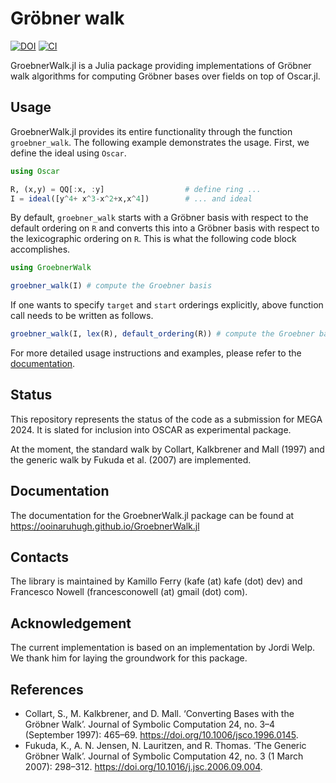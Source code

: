 # Gröbner walk

[![DOI](https://zenodo.org/badge/DOI/10.5281/zenodo.11065978.svg)](https://doi.org/10.5281/zenodo.11065978)
[![CI](https://github.com/ooinaruhugh/GroebnerWalk.jl/actions/workflows/CI.yml/badge.svg)](https://github.com/ooinaruhugh/GroebnerWalk.jl/actions/workflows/CI.yml)

GroebnerWalk.jl is a Julia package providing implementations of Gröbner walk algorithms
for computing Gröbner bases over fields on top of Oscar.jl.

## Usage

GroebnerWalk.jl provides its entire functionality through the function `groebner_walk`.
The following example demonstrates the usage. First, we define the ideal using `Oscar`.
```julia
using Oscar

R, (x,y) = QQ[:x, :y]                  # define ring ...
I = ideal([y^4+ x^3-x^2+x,x^4])        # ... and ideal
```

By default, `groebner_walk` starts with a Gröbner basis with respect to the default ordering on `R`
and converts this into a Gröbner basis with respect to the lexicographic ordering on `R`.
This is what the following code block accomplishes.
```julia
using GroebnerWalk

groebner_walk(I) # compute the Groebner basis
```
If one wants to specify `target` and `start` orderings explicitly, above function call needs to be written as follows.
```julia
groebner_walk(I, lex(R), default_ordering(R)) # compute the Groebner basis
```

For more detailed usage instructions and examples, please refer to the [documentation](https://ooinaruhugh.github.io/GroebnerWalk.jl/).

## Status
This repository represents the status of the code as a submission for MEGA 2024. It is slated for inclusion into OSCAR as experimental package.

At the moment, the standard walk by Collart, Kalkbrener and Mall (1997) and the generic walk by Fukuda et al. (2007) are implemented.

## Documentation 

The documentation for the GroebnerWalk.jl package can be found at <https://ooinaruhugh.github.io/GroebnerWalk.jl>

## Contacts
The library is maintained by Kamillo Ferry (kafe (at) kafe (dot) dev) and Francesco Nowell (francesconowell (at) gmail (dot) com).

## Acknowledgement
The current implementation is based on an implementation by Jordi Welp. We thank him for 
laying the groundwork for this package.

## References
- Collart, S., M. Kalkbrener, and D. Mall. ‘Converting Bases with the Gröbner Walk’. Journal of Symbolic Computation 24, no. 3–4 (September 1997): 465–69. https://doi.org/10.1006/jsco.1996.0145.
- Fukuda, K., A. N. Jensen, N. Lauritzen, and R. Thomas. ‘The Generic Gröbner Walk’. Journal of Symbolic Computation 42, no. 3 (1 March 2007): 298–312. https://doi.org/10.1016/j.jsc.2006.09.004.


